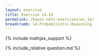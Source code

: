 ```yaml
---
layout: exercise
title: Exercise 14.14
permalink: /bayes-nets-exercises/ex_14/
breadcrumb: 14-Probabilistic-Reasoning
---
```


{% include mathjax_support %}

<div><i class="arrow-up loader" data-chapter="bayes-nets-exercises" data-exercise="ex_14" data-rating="0"></i></div>
{% include_relative question.md %}
